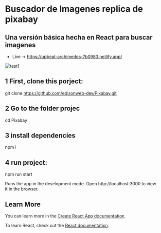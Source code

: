 # Buscador de Imagenes replica de pixabay

## Una versión básica hecha en React para buscar imagenes 

- Live -> https://upbeat-archimedes-7b0983.netlify.app/

![test1]()


## 1 First, clone this porject:

 git clone https://github.com/edisonweb-dev/Pixabay.git
 
## 2 Go to the folder projec

 cd Pixabay

## 3 install dependencies

 npm i

## 4 run project:

 npm run start

 Runs the app in the development mode.
 Open http://localhost:3000 to view it in the browser.
 
 ## Learn More

You can learn more in the [Create React App documentation](https://facebook.github.io/create-react-app/docs/getting-started).

To learn React, check out the [React documentation](https://reactjs.org/).
